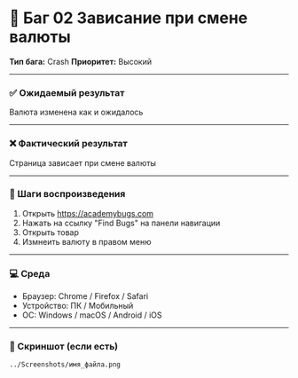 # 🐞 Баг 02 Зависание при смене валюты

**Тип бага:**  Crash
**Приоритет:**  Высокий

---

### ✅ Ожидаемый результат

Валюта изменена как и ожидалось

---

### ❌ Фактический результат

Страница зависает при смене валюты

---

### 🔁 Шаги воспроизведения

1. Открыть https://academybugs.com
2. Нажать на ссылку "Find Bugs" на панели навигации
3. Открыть товар
4. Измнеить валюту в правом меню

---

### 💻 Среда

- Браузер: Chrome / Firefox / Safari
- Устройство: ПК / Мобильный
- ОС: Windows / macOS / Android / iOS

---

### 📸 Скриншот (если есть)

`../Screenshots/имя_файла.png`
